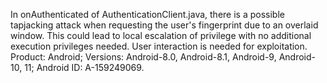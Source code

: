 In onAuthenticated of AuthenticationClient.java, there is a possible tapjacking attack when requesting the user's fingerprint due to an overlaid window. This could lead to local escalation of privilege with no additional execution privileges needed. User interaction is needed for exploitation. Product: Android; Versions: Android-8.0, Android-8.1, Android-9, Android-10, 11; Android ID: A-159249069.